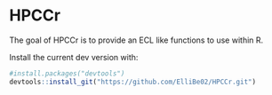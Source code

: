 # HPCCr
The goal of HPCCr is to provide an ECL like functions to use within R.

Install the current dev version with:

``` r
#install.packages("devtools")
devtools::install_git("https://github.com/ElliBe02/HPCCr.git")
```
